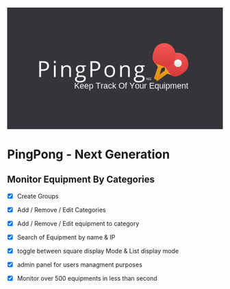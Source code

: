 ![alt text](https://github.com/danielgutin/PingPong-ng/blob/master/src/assets/logo.png)

# PingPong - Next Generation
## Monitor Equipment By Categories

- [x] Create Groups
- [x] Add / Remove / Edit Categories
- [x] Add / Remove / Edit equipment to category
- [x] Search of Equipment by name & IP
- [x] toggle between square display Mode & List display mode
- [x] admin panel for users managment purposes
- [x] Monitor over 500 equipments in less than second





